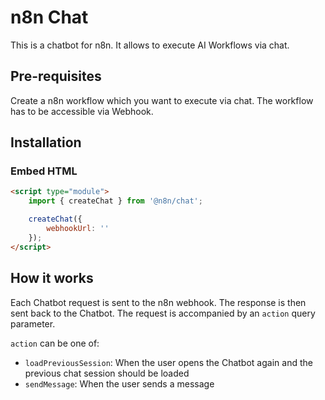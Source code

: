 # n8n Chat

This is a chatbot for n8n. It allows to execute AI Workflows via chat.

## Pre-requisites
Create a n8n workflow which you want to execute via chat. The workflow has to be accessible via Webhook.


## Installation

### Embed HTML
```html
<script type="module">
	import { createChat } from '@n8n/chat';

	createChat({
		webhookUrl: ''
	});
</script>
```

## How it works
Each Chatbot request is sent to the n8n webhook. The response is then sent back to the Chatbot. The request is accompanied by an `action` query parameter.

`action` can be one of:
- `loadPreviousSession`: When the user opens the Chatbot again and the previous chat session should be loaded
- `sendMessage`: When the user sends a message
